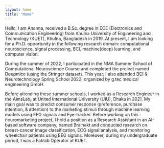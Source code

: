```yaml
---
layout: home
title: "Home"
---
```


Hello, I am Ananna, received a B.Sc. degree in ECE (Electronics and Communication Engineering) from Khulna University of Engineering and Technology (KUET), Khulna, Bangladesh in 2019. At present, I am looking for a Ph.D. opportunity in the following research domain: computational neuroscience, signal processing, BCI, machine(deep) learning, and computer vision.

During the summer of 2022, I participated in the NMA Summer School of Computational Neuroscience Course and completed the project named Deepmice (using the Stringer dataset). This year, I also attended BCI & Neurotechnology Spring School 2022, organized by g.tec medical engineering GmbH.

Before attending these summer schools, I worked as a Research Engineer in the AimsLab, at United International University (UIU), Dhaka in 2021. My main goal was to predict consumer response (preference, purchase intention, & attention) to the marketing stimuli through machine learning models using EEG signals and Eye-tracker. Before working on this neuromarketing project, I hold a position as a Research Assistant in an AI-based software company, named Brainekt and conducted research on breast-cancer image classification,  ECG signal analysis, and monitoring wheelchair patients using EEG signals. Moreover, during my undergraduate period, I was a Fablab Operator at KUET.
 
